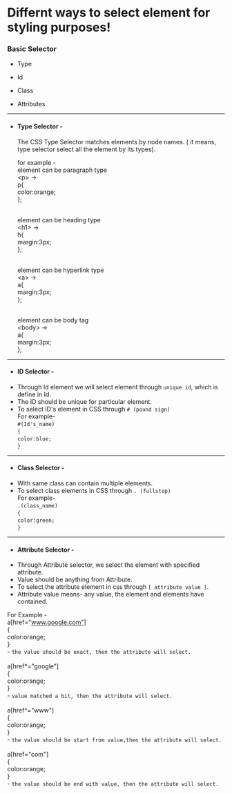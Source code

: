 # Differnt ways to select element for styling purposes!
<h3> Basic Selector </h3>

*   Type

*   Id 

*   Class

*   Attributes

<hr>

*  <h4> Type Selector - </h4> The CSS Type Selector matches elements by node names. ( it means, type selector select all the element by its types).

    <p>for example -  <br> element can be paragraph type <br> &lt;p&gt; &rarr;<br>
                                                                   p{ <br>
                                                                     color:orange; <br>
                                                                     };
           
    <br>element can be heading type  <br> &lt;h1&gt; &rarr; <br>
                                                    h{ <br>
                                                         margin:3px; <br>
                                                       };
    
    
    
    
    <br> element can be hyperlink type  <br> &lt;a&gt; &rarr; <br>
                                                    a{ <br>
                                                         margin:3px; <br>
                                                       };
    
    <br>  element can be body tag <br> &lt;body&gt; &rarr; <br>
                                                    a{ <br>
                                                         margin:3px; <br>
                                                       }; 





</p>
    
    
    
 <hr>
 
*   <h4> ID Selector - </h4> 
*   Through Id element we will select element through `unique id`, which is define in Id. 
*   The ID should be unique for particular element.
*   To select ID's element in CSS through `# (pound sign)`
<br> For example- 
<br> `#(Id's_name)` <br> `{` <br> `color:blue;`<br>`}`





<hr>

*  <h4> Class Selector -</h4>
*  With same class can contain multiple elements.
*  To select class elements in CSS through `. (fullstop)`
<br> For example- 
<br> `.(class_name)` <br> `{` <br> `color:green;`<br>`}`



<hr>

*  <h4> Attribute Selector -</h4>
*  Through Attribute selector, we select the element with specified attribute.
*  Value should be anything from Attribute.
*  To select the attribute element in css through `[ attribute value ]`.
*  Attribute value means- any value, the element and elements have contained.

  For Example - <br>
   a[href="www.google.com"] <br> { <br> color:orange;<br>}<br> - `the value should be exact, then the attribute will select.`<br>
   <br>
   a[href*="google"] <br> { <br> color:orange;<br>}<br> - `value matched a bit, then the attribute will select.`<br>
   <br>
   a[href^="www"] <br> { <br> color:orange;<br>}<br> - `the value should be start from value,then the attribute will select.` <br>
   <br>
   a[href="com"] <br> { <br> color:orange;<br>}<br> - `the value should be end with value, then the attribute will select.`<br>
   <br>
